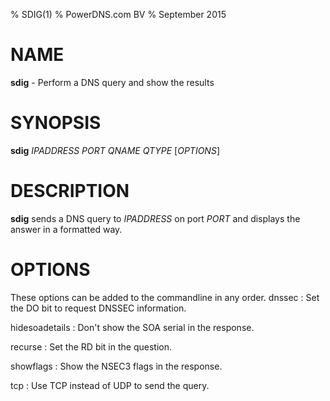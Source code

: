 % SDIG(1)
% PowerDNS.com BV
% September 2015

# NAME
**sdig** - Perform a DNS query and show the results

# SYNOPSIS
**sdig** *IPADDRESS* *PORT* *QNAME* *QTYPE* [*OPTIONS*]

# DESCRIPTION
**sdig** sends a DNS query to *IPADDRESS* on port *PORT* and displays the answer
in a formatted way.

# OPTIONS
These options can be added to the commandline in any order.
dnssec
:    Set the DO bit to request DNSSEC information.

hidesoadetails
:    Don't show the SOA serial in the response.

recurse
:    Set the RD bit in the question.

showflags
:    Show the NSEC3 flags in the response.

tcp
:    Use TCP instead of UDP to send the query.
